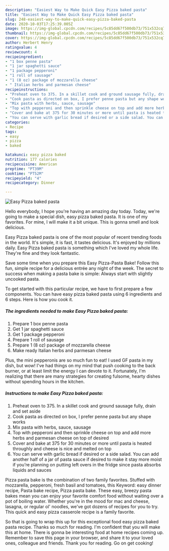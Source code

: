 ```yaml
---
description: "Easiest Way to Make Quick Easy Pizza baked pasta"
title: "Easiest Way to Make Quick Easy Pizza baked pasta"
slug: 248-easiest-way-to-make-quick-easy-pizza-baked-pasta
date: 2020-10-03T17:25:39.005Z
image: https://img-global.cpcdn.com/recipes/5c85dd67f500db73/751x532cq70/easy-pizza-baked-pasta-recipe-main-photo.jpg
thumbnail: https://img-global.cpcdn.com/recipes/5c85dd67f500db73/751x532cq70/easy-pizza-baked-pasta-recipe-main-photo.jpg
cover: https://img-global.cpcdn.com/recipes/5c85dd67f500db73/751x532cq70/easy-pizza-baked-pasta-recipe-main-photo.jpg
author: Herbert Henry
ratingvalue: 4
reviewcount: 4
recipeingredient:
- "1 box penne pasta"
- "1 jar spaghetti sauce"
- "1 package pepperoni"
- "1 roll of sausage"
- "1 (8 oz) package of mozzarella cheese"
- " Italian herbs and parmesan cheese"
recipeinstructions:
- "Preheat oven to 375. In a skillet cook and ground sausage fully, drain and set aside"
- "Cook pasta as directed on box, I prefer penne pasta but any shape works"
- "Mix pasta with herbs, sauce, sausage"
- "Top with pepperoni and then sprinkle cheese on top and add more herbs and parmesan cheese on top of desired"
- "Cover and bake at 375 for 30 minutes or more until pasta is heated throughly and cheese is nice and melted on top"
- "You can serve with garlic bread if desired or a side salad. You can add another half of a jar of pasta sauce if desired to make it stay more moist if you’re planning on putting left overs in the fridge since pasta absorbs liquids and sauces"
categories:
- Recipe
tags:
- easy
- pizza
- baked

katakunci: easy pizza baked 
nutrition: 177 calories
recipecuisine: American
preptime: "PT39M"
cooktime: "PT52M"
recipeyield: "4"
recipecategory: Dinner

---
```



![Easy Pizza baked pasta](https://img-global.cpcdn.com/recipes/5c85dd67f500db73/751x532cq70/easy-pizza-baked-pasta-recipe-main-photo.jpg)

Hello everybody, I hope you're having an amazing day today. Today, we're going to make a special dish, easy pizza baked pasta. It is one of my favorites. For mine, I will make it a bit unique. This is gonna smell and look delicious.

Easy Pizza baked pasta is one of the most popular of recent trending foods in the world. It's simple, it is fast, it tastes delicious. It's enjoyed by millions daily. Easy Pizza baked pasta is something which I've loved my whole life. They're fine and they look fantastic.

Save some time when you prepare this Easy Pizza-Pasta Bake! Follow this fun, simple recipe for a delicious entrée any night of the week. The secret to success when making a pasta bake is simple: Always start with slightly uncooked pasta.


To get started with this particular recipe, we have to first prepare a few components. You can have easy pizza baked pasta using 6 ingredients and 6 steps. Here is how you cook it.

<!--inarticleads1-->

##### The ingredients needed to make Easy Pizza baked pasta:

1. Prepare 1 box penne pasta
1. Get 1 jar spaghetti sauce
1. Get 1 package pepperoni
1. Prepare 1 roll of sausage
1. Prepare 1 (8 oz) package of mozzarella cheese
1. Make ready  Italian herbs and parmesan cheese


Plus, the mini pepperonis are so much fun to eat! I used GF pasta in my dish, but wow! I&#39;ve had things on my mind that push cooking to the back burner, or at least limit the energy I can devote to it. Fortunately, I&#39;m realizing that there are many strategies for creating fulsome, hearty dishes without spending hours in the kitchen. 

<!--inarticleads2-->

##### Instructions to make Easy Pizza baked pasta:

1. Preheat oven to 375. In a skillet cook and ground sausage fully, drain and set aside
1. Cook pasta as directed on box, I prefer penne pasta but any shape works
1. Mix pasta with herbs, sauce, sausage
1. Top with pepperoni and then sprinkle cheese on top and add more herbs and parmesan cheese on top of desired
1. Cover and bake at 375 for 30 minutes or more until pasta is heated throughly and cheese is nice and melted on top
1. You can serve with garlic bread if desired or a side salad. You can add another half of a jar of pasta sauce if desired to make it stay more moist if you’re planning on putting left overs in the fridge since pasta absorbs liquids and sauces


Pizza pasta bake is the combination of two family favorites. Stuffed with mozzarella, pepperoni, fresh basil and tomatoes, this Keyword: easy dinner recipe, Pasta bake recipe, Pizza pasta bake. These easy, breezy pasta bakes mean you can enjoy your favorite comfort food without waiting over a pot of boiling water. Whether you&#39;re in the mood for mac and cheese, lasagna, or regular ol&#39; noodles, we&#39;ve got dozens of recipes for you to try. This quick and easy pizza casserole recipe is a family favorite. 

So that is going to wrap this up for this exceptional food easy pizza baked pasta recipe. Thanks so much for reading. I'm confident that you will make this at home. There is gonna be interesting food at home recipes coming up. Remember to save this page in your browser, and share it to your loved ones, colleague and friends. Thank you for reading. Go on get cooking!
